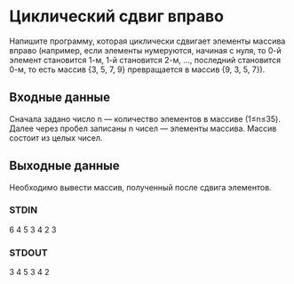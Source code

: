 # Циклический сдвиг вправо
Напишите программу, которая циклически сдвигает элементы массива вправо (например, если элементы нумеруются, начиная с нуля, то 0-й элемент становится 1-м, 1-й становится 2-м, ..., последний становится 0-м, то есть массив {3, 5, 7, 9} превращается в массив {9, 3, 5, 7}).

## Входные данные
Сначала задано число n — количество элементов в массиве (1≤n≤35). Далее через пробел записаны n чисел — элементы массива. Массив состоит из целых чисел.

## Выходные данные
Необходимо вывести массив, полученный после сдвига элементов.

### STDIN
6
4 5 3 4 2 3

### STDOUT
3 4 5 3 4 2

